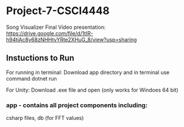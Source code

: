 # Project-7-CSCI4448
Song Visualizer
Final Video presentation: https://drive.google.com/file/d/1tIR-h94tjAc8y68zNHHtvYRte2XHuG_8/view?usp=sharing

## Instuctions to Run
For running in terminal: 
Download app directory and in terminal use command dotnet run

For Unity: Download .exe file and open (only works for Windoes 64 bit)


### app - contains all project components including:
csharp files, db (for FFT values)
